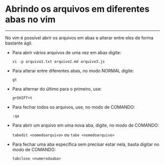 # Abrindo os arquivos em diferentes abas no vim

---

No vim é possível abrir os arquivos em abas e alterar entre eles de forma bastante ágil.

- Para abrir vários arquivos de uma vez em abas digite:

    `vi -p arquivo1.txt arquivo2.md arquivo3.js`

- Para alterar entre diferentes abas, no modo NORMAL digite:

    `gt`

- Para alternar do último para o primeiro, use:

    `g+SHIFT+t`

- Para fechar todos os arquivos, use, no modo de COMANDO:

    `:qa`

- Para abrir um arquivo em uma nova aba, digite, no modo de COMANDO:

    `tabedit <nomedoarquivo>` ou `tabe <nomedoarquivo>`

- Para fechar uma aba específica sem precisar estar nela, basta digitar no modo de COMANDO:

    `tabclose <numerodaaba>`


